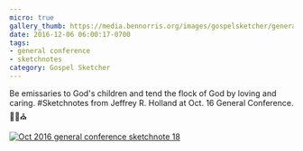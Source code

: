 ```yaml
---
micro: true
gallery_thumb: https://media.bennorris.org/images/gospelsketcher/general-conference/oct-2016/oct-16-3-holland.jpg
date: 2016-12-06 06:00:17-0700
tags:
- general conference
- sketchnotes
category: Gospel Sketcher
---
```


Be emissaries to God's children and tend the flock of God by loving and caring.
#Sketchnotes from Jeffrey R. Holland at Oct. 16 General Conference. ✍🏼⛪️

[![Oct 2016 general conference sketchnote 18](https://media.bennorris.org/images/gospelsketcher/general-conference/oct-2016/oct-16-3-holland.jpg)](https://media.bennorris.org/images/gospelsketcher/general-conference/oct-2016/oct-16-3-holland.jpg)